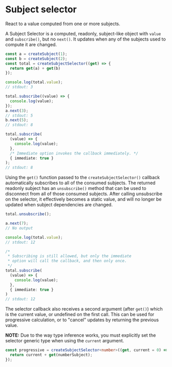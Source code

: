 # Subject selector

React to a value computed from one or more subjects.

A Subject Selector is a computed, readonly, subject-like object with `value` and `subscribe()`, but no `next()`. It updates when any of the subjects used to compute it are changed.

```ts
const a = createSubject(1);
const b = createSubject(2);
const total = createSubjectSelector((get) => {
  return get(a) + get(b)
});

console.log(total.value);
// stdout: 3

total.subscribe((value) => {
  console.log(value);
});
a.next(3);
// stdout: 5
b.next(5);
// stdout: 8

total.subscribe(
  (value) => {
    console.log(value);
  },
  /* Immediate option invokes the callback immediately. */
  { immediate: true }
);
// stdout: 8
```

Using the `get()` function passed to the `createSubjectSelector()` callback automatically subscribes to all of the consumed subjects. The returned readonly subject has an `unsubscribe()` method that can be used to disconnect from all of those consumed subjects. After calling unsubscribe on the selector, it effectively becomes a static value, and will no longer be updated when subject dependencies are changed.

```ts
total.unsubscribe();

a.next(7);
// No output

console.log(total.value);
// stdout: 12

/*
 * Subscribing is still allowed, but only the immediate
 * option will call the callback, and then only once.
 */
total.subscribe(
  (value) => {
    console.log(value);
  },
  { immediate: true }
)
// stdout: 12
```

The selector callback also receives a second argument (after `get()`) which is the current value, or undefined on the first call. This can be used for progressive calculation, or to "cancel" updates by returning the previous value.

**NOTE:** Due to the way type inference works, you must explicitly set the selector generic type when using the `current` argument.

```ts
const progressive = createSubjectSelector<number>((get, current = 0) => {
  return current + get(numberSubject);
});
```

